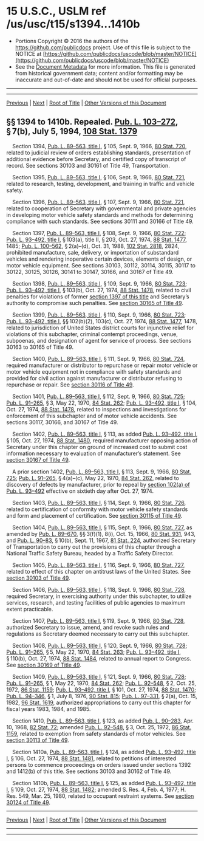 ---
---

# 15 U.S.C., USLM ref /us/usc/t15/s1394...1410b

* Portions Copyright © 2016 the authors of the https://github.com/publicdocs project.
  Use of this file is subject to the NOTICE at [https://github.com/publicdocs/uscode/blob/master/NOTICE](https://github.com/publicdocs/uscode/blob/master/NOTICE)
* See the [Document Metadata](././../../../../../..//README.md) for more information.
  This file is generated from historical government data; content and/or formatting may be inaccurate and out-of-date and should not be used for official purposes.

----------
----------

[Previous](./../../../../../..//us/usc/t15/ch38/schI/ptA/m__us_usc_t15_s1393.md) | [Next](./../../../../../..//us/usc/t15/ch38/schI/ptB/m__us_usc_t15_ch38_schI_ptB.md) | [Root of Title](./../../../../../../) | [Other Versions of this Document](https://publicdocs.github.io/go/links?ns=uslm&ref=%2Fus%2Fusc%2Ft15%2Fs1394...1410b)

## §§ 1394 to 1410b. Repealed. [Pub. L. 103–272][/us/pl/103/272], § 7(b), July 5, 1994, [108 Stat. 1379][/us/stat/108/1379]

    Section 1394, [Pub. L. 89–563, title I][/us/pl/89/563/tI], § 105, Sept. 9, 1966, [80 Stat. 720][/us/stat/80/720], related to judicial review of orders establishing standards, presentation of additional evidence before Secretary, and certified copy of transcript of record. See sections 30103 and 30161 of Title 49, Transportation.

    Section 1395, [Pub. L. 89–563, title I][/us/pl/89/563/tI], § 106, Sept. 9, 1966, [80 Stat. 721][/us/stat/80/721], related to research, testing, development, and training in traffic and vehicle safety.

    Section 1396, [Pub. L. 89–563, title I][/us/pl/89/563/tI], § 107, Sept. 9, 1966, [80 Stat. 721][/us/stat/80/721], related to cooperation of Secretary with governmental and private agencies in developing motor vehicle safety standards and methods for determining compliance with such standards. See sections 30111 and 30166 of Title 49.

    Section 1397, [Pub. L. 89–563, title I][/us/pl/89/563/tI], § 108, Sept. 9, 1966, [80 Stat. 722][/us/stat/80/722]; [Pub. L. 93–492, title I][/us/pl/93/492/tI], § 103(a), title II, § 203, Oct. 27, 1974, [88 Stat. 1477][/us/stat/88/1477], 1485; [Pub. L. 100–562][/us/pl/100/562], § 2(a)–(d), Oct. 31, 1988, [102 Stat. 2818][/us/stat/102/2818], 2824, prohibited manufacture, sale, delivery, or importation of substandard vehicles and rendering inoperative certain devices, elements of design, or motor vehicle equipment. See sections 30103, 30112, 30114, 30115, 30117 to 30122, 30125, 30126, 30141 to 30147, 30166, and 30167 of Title 49.

    Section 1398, [Pub. L. 89–563, title I][/us/pl/89/563/tI], § 109, Sept. 9, 1966, [80 Stat. 723][/us/stat/80/723]; [Pub. L. 93–492, title I][/us/pl/93/492/tI], § 103(b), Oct. 27, 1974, [88 Stat. 1478][/us/stat/88/1478], related to civil penalties for violations of former [section 1397 of this title][/us/usc/t15/s1397] and Secretary’s authority to compromise such penalties. See [section 30165 of Title 49][/us/usc/t49/s30165].

    Section 1399, [Pub. L. 89–563, title I][/us/pl/89/563/tI], § 110, Sept. 9, 1966, [80 Stat. 723][/us/stat/80/723]; [Pub. L. 93–492, title I][/us/pl/93/492/tI], §§ 102(b)(2), 103(c), Oct. 27, 1974, [88 Stat. 1477][/us/stat/88/1477], 1478, related to jurisdiction of United States district courts for injunctive relief for violations of this subchapter, criminal contempt proceedings, venue, subpoenas, and designation of agent for service of process. See sections 30163 to 30165 of Title 49.

    Section 1400, [Pub. L. 89–563, title I][/us/pl/89/563/tI], § 111, Sept. 9, 1966, [80 Stat. 724][/us/stat/80/724], required manufacturer or distributor to repurchase or repair motor vehicle or motor vehicle equipment not in compliance with safety standards and provided for civil action against manufacturer or distributor refusing to repurchase or repair. See [section 30116 of Title 49][/us/usc/t49/s30116].

    Section 1401, [Pub. L. 89–563, title I][/us/pl/89/563/tI], § 112, Sept. 9, 1966, [80 Stat. 725][/us/stat/80/725]; [Pub. L. 91–265][/us/pl/91/265], § 3, May 22, 1970, [84 Stat. 262][/us/stat/84/262]; [Pub. L. 93–492, title I][/us/pl/93/492/tI], § 104, Oct. 27, 1974, [88 Stat. 1478][/us/stat/88/1478], related to inspections and investigations for enforcement of this subchapter and of motor vehicle accidents. See sections 30117, 30166, and 30167 of Title 49.

    Section 1402, [Pub. L. 89–563, title I][/us/pl/89/563/tI], § 113, as added [Pub. L. 93–492, title I][/us/pl/93/492/tI], § 105, Oct. 27, 1974, [88 Stat. 1480][/us/stat/88/1480], required manufacturer opposing action of Secretary under this chapter on ground of increased cost to submit cost information necessary to evaluation of manufacturer’s statement. See [section 30167 of Title 49][/us/usc/t49/s30167].

    A prior section 1402, [Pub. L. 89–563, title I][/us/pl/89/563/tI], § 113, Sept. 9, 1966, [80 Stat. 725][/us/stat/80/725]; [Pub. L. 91–265][/us/pl/91/265], § 4(a)–(c), May 22, 1970, [84 Stat. 262][/us/stat/84/262], related to discovery of defects by manufacturer, prior to repeal by [section 102(a) of Pub. L. 93–492][/us/pl/93/492/s102/a] effective on sixtieth day after Oct. 27, 1974.

    Section 1403, [Pub. L. 89–563, title I][/us/pl/89/563/tI], § 114, Sept. 9, 1966, [80 Stat. 726][/us/stat/80/726], related to certification of conformity with motor vehicle safety standards and form and placement of certification. See [section 30115 of Title 49][/us/usc/t49/s30115].

    Section 1404, [Pub. L. 89–563, title I][/us/pl/89/563/tI], § 115, Sept. 9, 1966, [80 Stat. 727][/us/stat/80/727], as amended by [Pub. L. 89–670][/us/pl/89/670], §§ 3(f)(1), 8(i), Oct. 15, 1966, [80 Stat. 931][/us/stat/80/931], 943, and [Pub. L. 90–83][/us/pl/90/83], § 10(b), Sept. 11, 1967, [81 Stat. 224][/us/stat/81/224], authorized Secretary of Transportation to carry out the provisions of this chapter through a National Traffic Safety Bureau, headed by a Traffic Safety Director.

    Section 1405, [Pub. L. 89–563, title I][/us/pl/89/563/tI], § 116, Sept. 9, 1966, [80 Stat. 727][/us/stat/80/727], related to effect of this chapter on antitrust laws of the United States. See [section 30103 of Title 49][/us/usc/t49/s30103].

    Section 1406, [Pub. L. 89–563, title I][/us/pl/89/563/tI], § 118, Sept. 9, 1966, [80 Stat. 728][/us/stat/80/728], required Secretary, in exercising authority under this subchapter, to utilize services, research, and testing facilities of public agencies to maximum extent practicable.

    Section 1407, [Pub. L. 89–563, title I][/us/pl/89/563/tI], § 119, Sept. 9, 1966, [80 Stat. 728][/us/stat/80/728], authorized Secretary to issue, amend, and revoke such rules and regulations as Secretary deemed necessary to carry out this subchapter.

    Section 1408, [Pub. L. 89–563, title I][/us/pl/89/563/tI], § 120, Sept. 9, 1966, [80 Stat. 728][/us/stat/80/728]; [Pub. L. 91–265][/us/pl/91/265], § 5, May 22, 1970, [84 Stat. 263][/us/stat/84/263]; [Pub. L. 93–492, title I][/us/pl/93/492/tI], § 110(b), Oct. 27, 1974, [88 Stat. 1484][/us/stat/88/1484], related to annual report to Congress. See [section 30169 of Title 49][/us/usc/t49/s30169].

    Section 1409, [Pub. L. 89–563, title I][/us/pl/89/563/tI], § 121, Sept. 9, 1966, [80 Stat. 728][/us/stat/80/728]; [Pub. L. 91–265][/us/pl/91/265], § 1, May 22, 1970, [84 Stat. 262][/us/stat/84/262]; [Pub. L. 92–548][/us/pl/92/548], § 2, Oct. 25, 1972, [86 Stat. 1159][/us/stat/86/1159]; [Pub. L. 93–492, title I][/us/pl/93/492/tI], § 101, Oct. 27, 1974, [88 Stat. 1470][/us/stat/88/1470]; [Pub. L. 94–346][/us/pl/94/346], § 1, July 8, 1976, [90 Stat. 815][/us/stat/90/815]; [Pub. L. 97–331][/us/pl/97/331], § 2(a), Oct. 15, 1982, [96 Stat. 1619][/us/stat/96/1619], authorized appropriations to carry out this chapter for fiscal years 1983, 1984, and 1985.

    Section 1410, [Pub. L. 89–563, title I][/us/pl/89/563/tI], § 123, as added [Pub. L. 90–283][/us/pl/90/283], Apr. 10, 1968, [82 Stat. 72][/us/stat/82/72]; amended [Pub. L. 92–548][/us/pl/92/548], § 3, Oct. 25, 1972, [86 Stat. 1159][/us/stat/86/1159], related to exemption from safety standards of motor vehicles. See [section 30113 of Title 49][/us/usc/t49/s30113].

    Section 1410a, [Pub. L. 89–563, title I][/us/pl/89/563/tI], § 124, as added [Pub. L. 93–492, title I][/us/pl/93/492/tI], § 106, Oct. 27, 1974, [88 Stat. 1481][/us/stat/88/1481], related to petitions of interested persons to commence proceedings on orders issued under sections 1392 and 1412(b) of this title. See sections 30103 and 30162 of Title 49.

    Section 1410b, [Pub. L. 89–563, title I][/us/pl/89/563/tI], § 125, as added [Pub. L. 93–492, title I][/us/pl/93/492/tI], § 109, Oct. 27, 1974, [88 Stat. 1482][/us/stat/88/1482]; amended S. Res. 4, Feb. 4, 1977; H. Res. 549, Mar. 25, 1980, related to occupant restraint systems. See [section 30124 of Title 49][/us/usc/t49/s30124].

----------

[Previous](./../../../../../..//us/usc/t15/ch38/schI/ptA/m__us_usc_t15_s1393.md) | [Next](./../../../../../..//us/usc/t15/ch38/schI/ptB/m__us_usc_t15_ch38_schI_ptB.md) | [Root of Title](./../../../../../../) | [Other Versions of this Document](https://publicdocs.github.io/go/links?ns=uslm&ref=%2Fus%2Fusc%2Ft15%2Fs1394...1410b)

----------
----------

[/us/pl/103/272]: https://publicdocs.github.io/go/links?ns=uslm&ref=%2Fus%2Fpl%2F103%2F272
[/us/stat/108/1379]: https://publicdocs.github.io/go/links?ns=uslm&ref=%2Fus%2Fstat%2F108%2F1379
[/us/pl/89/563/tI]: https://publicdocs.github.io/go/links?ns=uslm&ref=%2Fus%2Fpl%2F89%2F563%2FtI
[/us/stat/80/720]: https://publicdocs.github.io/go/links?ns=uslm&ref=%2Fus%2Fstat%2F80%2F720
[/us/pl/89/563/tI]: https://publicdocs.github.io/go/links?ns=uslm&ref=%2Fus%2Fpl%2F89%2F563%2FtI
[/us/stat/80/721]: https://publicdocs.github.io/go/links?ns=uslm&ref=%2Fus%2Fstat%2F80%2F721
[/us/pl/89/563/tI]: https://publicdocs.github.io/go/links?ns=uslm&ref=%2Fus%2Fpl%2F89%2F563%2FtI
[/us/stat/80/721]: https://publicdocs.github.io/go/links?ns=uslm&ref=%2Fus%2Fstat%2F80%2F721
[/us/pl/89/563/tI]: https://publicdocs.github.io/go/links?ns=uslm&ref=%2Fus%2Fpl%2F89%2F563%2FtI
[/us/stat/80/722]: https://publicdocs.github.io/go/links?ns=uslm&ref=%2Fus%2Fstat%2F80%2F722
[/us/pl/93/492/tI]: https://publicdocs.github.io/go/links?ns=uslm&ref=%2Fus%2Fpl%2F93%2F492%2FtI
[/us/stat/88/1477]: https://publicdocs.github.io/go/links?ns=uslm&ref=%2Fus%2Fstat%2F88%2F1477
[/us/pl/100/562]: https://publicdocs.github.io/go/links?ns=uslm&ref=%2Fus%2Fpl%2F100%2F562
[/us/stat/102/2818]: https://publicdocs.github.io/go/links?ns=uslm&ref=%2Fus%2Fstat%2F102%2F2818
[/us/pl/89/563/tI]: https://publicdocs.github.io/go/links?ns=uslm&ref=%2Fus%2Fpl%2F89%2F563%2FtI
[/us/stat/80/723]: https://publicdocs.github.io/go/links?ns=uslm&ref=%2Fus%2Fstat%2F80%2F723
[/us/pl/93/492/tI]: https://publicdocs.github.io/go/links?ns=uslm&ref=%2Fus%2Fpl%2F93%2F492%2FtI
[/us/stat/88/1478]: https://publicdocs.github.io/go/links?ns=uslm&ref=%2Fus%2Fstat%2F88%2F1478
[/us/usc/t15/s1397]: https://publicdocs.github.io/go/links?ns=uslm&ref=%2Fus%2Fusc%2Ft15%2Fs1397
[/us/usc/t49/s30165]: https://publicdocs.github.io/go/links?ns=uslm&ref=%2Fus%2Fusc%2Ft49%2Fs30165
[/us/pl/89/563/tI]: https://publicdocs.github.io/go/links?ns=uslm&ref=%2Fus%2Fpl%2F89%2F563%2FtI
[/us/stat/80/723]: https://publicdocs.github.io/go/links?ns=uslm&ref=%2Fus%2Fstat%2F80%2F723
[/us/pl/93/492/tI]: https://publicdocs.github.io/go/links?ns=uslm&ref=%2Fus%2Fpl%2F93%2F492%2FtI
[/us/stat/88/1477]: https://publicdocs.github.io/go/links?ns=uslm&ref=%2Fus%2Fstat%2F88%2F1477
[/us/pl/89/563/tI]: https://publicdocs.github.io/go/links?ns=uslm&ref=%2Fus%2Fpl%2F89%2F563%2FtI
[/us/stat/80/724]: https://publicdocs.github.io/go/links?ns=uslm&ref=%2Fus%2Fstat%2F80%2F724
[/us/usc/t49/s30116]: https://publicdocs.github.io/go/links?ns=uslm&ref=%2Fus%2Fusc%2Ft49%2Fs30116
[/us/pl/89/563/tI]: https://publicdocs.github.io/go/links?ns=uslm&ref=%2Fus%2Fpl%2F89%2F563%2FtI
[/us/stat/80/725]: https://publicdocs.github.io/go/links?ns=uslm&ref=%2Fus%2Fstat%2F80%2F725
[/us/pl/91/265]: https://publicdocs.github.io/go/links?ns=uslm&ref=%2Fus%2Fpl%2F91%2F265
[/us/stat/84/262]: https://publicdocs.github.io/go/links?ns=uslm&ref=%2Fus%2Fstat%2F84%2F262
[/us/pl/93/492/tI]: https://publicdocs.github.io/go/links?ns=uslm&ref=%2Fus%2Fpl%2F93%2F492%2FtI
[/us/stat/88/1478]: https://publicdocs.github.io/go/links?ns=uslm&ref=%2Fus%2Fstat%2F88%2F1478
[/us/pl/89/563/tI]: https://publicdocs.github.io/go/links?ns=uslm&ref=%2Fus%2Fpl%2F89%2F563%2FtI
[/us/pl/93/492/tI]: https://publicdocs.github.io/go/links?ns=uslm&ref=%2Fus%2Fpl%2F93%2F492%2FtI
[/us/stat/88/1480]: https://publicdocs.github.io/go/links?ns=uslm&ref=%2Fus%2Fstat%2F88%2F1480
[/us/usc/t49/s30167]: https://publicdocs.github.io/go/links?ns=uslm&ref=%2Fus%2Fusc%2Ft49%2Fs30167
[/us/pl/89/563/tI]: https://publicdocs.github.io/go/links?ns=uslm&ref=%2Fus%2Fpl%2F89%2F563%2FtI
[/us/stat/80/725]: https://publicdocs.github.io/go/links?ns=uslm&ref=%2Fus%2Fstat%2F80%2F725
[/us/pl/91/265]: https://publicdocs.github.io/go/links?ns=uslm&ref=%2Fus%2Fpl%2F91%2F265
[/us/stat/84/262]: https://publicdocs.github.io/go/links?ns=uslm&ref=%2Fus%2Fstat%2F84%2F262
[/us/pl/93/492/s102/a]: https://publicdocs.github.io/go/links?ns=uslm&ref=%2Fus%2Fpl%2F93%2F492%2Fs102%2Fa
[/us/pl/89/563/tI]: https://publicdocs.github.io/go/links?ns=uslm&ref=%2Fus%2Fpl%2F89%2F563%2FtI
[/us/stat/80/726]: https://publicdocs.github.io/go/links?ns=uslm&ref=%2Fus%2Fstat%2F80%2F726
[/us/usc/t49/s30115]: https://publicdocs.github.io/go/links?ns=uslm&ref=%2Fus%2Fusc%2Ft49%2Fs30115
[/us/pl/89/563/tI]: https://publicdocs.github.io/go/links?ns=uslm&ref=%2Fus%2Fpl%2F89%2F563%2FtI
[/us/stat/80/727]: https://publicdocs.github.io/go/links?ns=uslm&ref=%2Fus%2Fstat%2F80%2F727
[/us/pl/89/670]: https://publicdocs.github.io/go/links?ns=uslm&ref=%2Fus%2Fpl%2F89%2F670
[/us/stat/80/931]: https://publicdocs.github.io/go/links?ns=uslm&ref=%2Fus%2Fstat%2F80%2F931
[/us/pl/90/83]: https://publicdocs.github.io/go/links?ns=uslm&ref=%2Fus%2Fpl%2F90%2F83
[/us/stat/81/224]: https://publicdocs.github.io/go/links?ns=uslm&ref=%2Fus%2Fstat%2F81%2F224
[/us/pl/89/563/tI]: https://publicdocs.github.io/go/links?ns=uslm&ref=%2Fus%2Fpl%2F89%2F563%2FtI
[/us/stat/80/727]: https://publicdocs.github.io/go/links?ns=uslm&ref=%2Fus%2Fstat%2F80%2F727
[/us/usc/t49/s30103]: https://publicdocs.github.io/go/links?ns=uslm&ref=%2Fus%2Fusc%2Ft49%2Fs30103
[/us/pl/89/563/tI]: https://publicdocs.github.io/go/links?ns=uslm&ref=%2Fus%2Fpl%2F89%2F563%2FtI
[/us/stat/80/728]: https://publicdocs.github.io/go/links?ns=uslm&ref=%2Fus%2Fstat%2F80%2F728
[/us/pl/89/563/tI]: https://publicdocs.github.io/go/links?ns=uslm&ref=%2Fus%2Fpl%2F89%2F563%2FtI
[/us/stat/80/728]: https://publicdocs.github.io/go/links?ns=uslm&ref=%2Fus%2Fstat%2F80%2F728
[/us/pl/89/563/tI]: https://publicdocs.github.io/go/links?ns=uslm&ref=%2Fus%2Fpl%2F89%2F563%2FtI
[/us/stat/80/728]: https://publicdocs.github.io/go/links?ns=uslm&ref=%2Fus%2Fstat%2F80%2F728
[/us/pl/91/265]: https://publicdocs.github.io/go/links?ns=uslm&ref=%2Fus%2Fpl%2F91%2F265
[/us/stat/84/263]: https://publicdocs.github.io/go/links?ns=uslm&ref=%2Fus%2Fstat%2F84%2F263
[/us/pl/93/492/tI]: https://publicdocs.github.io/go/links?ns=uslm&ref=%2Fus%2Fpl%2F93%2F492%2FtI
[/us/stat/88/1484]: https://publicdocs.github.io/go/links?ns=uslm&ref=%2Fus%2Fstat%2F88%2F1484
[/us/usc/t49/s30169]: https://publicdocs.github.io/go/links?ns=uslm&ref=%2Fus%2Fusc%2Ft49%2Fs30169
[/us/pl/89/563/tI]: https://publicdocs.github.io/go/links?ns=uslm&ref=%2Fus%2Fpl%2F89%2F563%2FtI
[/us/stat/80/728]: https://publicdocs.github.io/go/links?ns=uslm&ref=%2Fus%2Fstat%2F80%2F728
[/us/pl/91/265]: https://publicdocs.github.io/go/links?ns=uslm&ref=%2Fus%2Fpl%2F91%2F265
[/us/stat/84/262]: https://publicdocs.github.io/go/links?ns=uslm&ref=%2Fus%2Fstat%2F84%2F262
[/us/pl/92/548]: https://publicdocs.github.io/go/links?ns=uslm&ref=%2Fus%2Fpl%2F92%2F548
[/us/stat/86/1159]: https://publicdocs.github.io/go/links?ns=uslm&ref=%2Fus%2Fstat%2F86%2F1159
[/us/pl/93/492/tI]: https://publicdocs.github.io/go/links?ns=uslm&ref=%2Fus%2Fpl%2F93%2F492%2FtI
[/us/stat/88/1470]: https://publicdocs.github.io/go/links?ns=uslm&ref=%2Fus%2Fstat%2F88%2F1470
[/us/pl/94/346]: https://publicdocs.github.io/go/links?ns=uslm&ref=%2Fus%2Fpl%2F94%2F346
[/us/stat/90/815]: https://publicdocs.github.io/go/links?ns=uslm&ref=%2Fus%2Fstat%2F90%2F815
[/us/pl/97/331]: https://publicdocs.github.io/go/links?ns=uslm&ref=%2Fus%2Fpl%2F97%2F331
[/us/stat/96/1619]: https://publicdocs.github.io/go/links?ns=uslm&ref=%2Fus%2Fstat%2F96%2F1619
[/us/pl/89/563/tI]: https://publicdocs.github.io/go/links?ns=uslm&ref=%2Fus%2Fpl%2F89%2F563%2FtI
[/us/pl/90/283]: https://publicdocs.github.io/go/links?ns=uslm&ref=%2Fus%2Fpl%2F90%2F283
[/us/stat/82/72]: https://publicdocs.github.io/go/links?ns=uslm&ref=%2Fus%2Fstat%2F82%2F72
[/us/pl/92/548]: https://publicdocs.github.io/go/links?ns=uslm&ref=%2Fus%2Fpl%2F92%2F548
[/us/stat/86/1159]: https://publicdocs.github.io/go/links?ns=uslm&ref=%2Fus%2Fstat%2F86%2F1159
[/us/usc/t49/s30113]: https://publicdocs.github.io/go/links?ns=uslm&ref=%2Fus%2Fusc%2Ft49%2Fs30113
[/us/pl/89/563/tI]: https://publicdocs.github.io/go/links?ns=uslm&ref=%2Fus%2Fpl%2F89%2F563%2FtI
[/us/pl/93/492/tI]: https://publicdocs.github.io/go/links?ns=uslm&ref=%2Fus%2Fpl%2F93%2F492%2FtI
[/us/stat/88/1481]: https://publicdocs.github.io/go/links?ns=uslm&ref=%2Fus%2Fstat%2F88%2F1481
[/us/pl/89/563/tI]: https://publicdocs.github.io/go/links?ns=uslm&ref=%2Fus%2Fpl%2F89%2F563%2FtI
[/us/pl/93/492/tI]: https://publicdocs.github.io/go/links?ns=uslm&ref=%2Fus%2Fpl%2F93%2F492%2FtI
[/us/stat/88/1482]: https://publicdocs.github.io/go/links?ns=uslm&ref=%2Fus%2Fstat%2F88%2F1482
[/us/usc/t49/s30124]: https://publicdocs.github.io/go/links?ns=uslm&ref=%2Fus%2Fusc%2Ft49%2Fs30124


